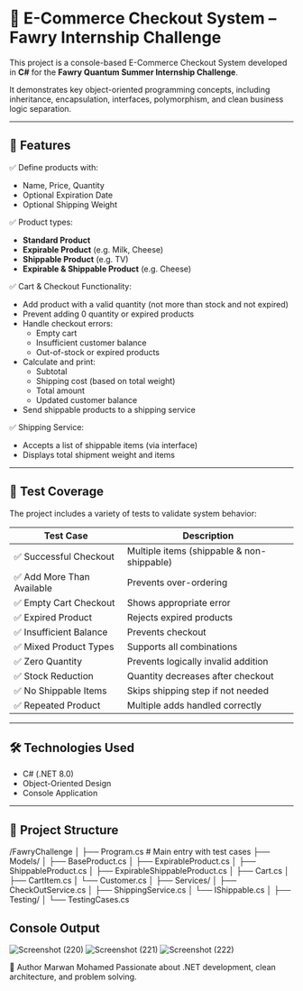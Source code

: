 # 🛒 E-Commerce Checkout System – Fawry Internship Challenge

This project is a console-based E-Commerce Checkout System developed in **C#** for the **Fawry Quantum Summer Internship Challenge**.

It demonstrates key object-oriented programming concepts, including inheritance, encapsulation, interfaces, polymorphism, and clean business logic separation.

---

## 📌 Features

✅ Define products with:
- Name, Price, Quantity  
- Optional Expiration Date  
- Optional Shipping Weight  

✅ Product types:
- **Standard Product**
- **Expirable Product** (e.g. Milk, Cheese)
- **Shippable Product** (e.g. TV)
- **Expirable & Shippable Product** (e.g. Cheese)

✅ Cart & Checkout Functionality:
- Add product with a valid quantity (not more than stock and not expired)
- Prevent adding 0 quantity or expired products
- Handle checkout errors:
  - Empty cart
  - Insufficient customer balance
  - Out-of-stock or expired products
- Calculate and print:
  - Subtotal
  - Shipping cost (based on total weight)
  - Total amount
  - Updated customer balance
- Send shippable products to a shipping service

✅ Shipping Service:
- Accepts a list of shippable items (via interface)
- Displays total shipment weight and items

---

## 🧪 Test Coverage

The project includes a variety of tests to validate system behavior:

| Test Case | Description |
|----------|-------------|
| ✅ Successful Checkout | Multiple items (shippable & non-shippable) |
| ✅ Add More Than Available | Prevents over-ordering |
| ✅ Empty Cart Checkout | Shows appropriate error |
| ✅ Expired Product | Rejects expired products |
| ✅ Insufficient Balance | Prevents checkout |
| ✅ Mixed Product Types | Supports all combinations |
| ✅ Zero Quantity | Prevents logically invalid addition |
| ✅ Stock Reduction | Quantity decreases after checkout |
| ✅ No Shippable Items | Skips shipping step if not needed |
| ✅ Repeated Product | Multiple adds handled correctly |

---

## 🛠 Technologies Used

- C# (.NET 8.0)
- Object-Oriented Design
- Console Application

---

## 📂 Project Structure

/FawryChallenge
│
├── Program.cs # Main entry with test cases
├── Models/
│ ├── BaseProduct.cs
│ ├── ExpirableProduct.cs
│ ├── ShippableProduct.cs
│ ├── ExpirableShippableProduct.cs
│ ├── Cart.cs
│ ├── CartItem.cs
│ └── Customer.cs
│
├── Services/
│ ├── CheckOutService.cs
│ ├── ShippingService.cs
│ └── IShippable.cs
│
├── Testing/
│ └── TestingCases.cs

## Console Output

![Screenshot (220)](https://github.com/user-attachments/assets/c2382a6b-860b-4fdc-85a3-e6df94afbd80)
![Screenshot (221)](https://github.com/user-attachments/assets/c20f01f6-5cd9-4445-a491-aca18b9db348)
![Screenshot (222)](https://github.com/user-attachments/assets/2ed1209c-664f-4745-bff8-f160ad1b342a)


📣 Author
Marwan Mohamed
Passionate about .NET development, clean architecture, and problem solving.


